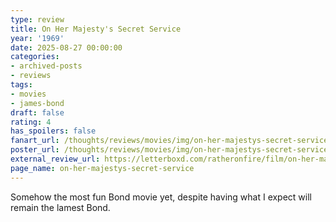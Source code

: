 ```yaml
---
type: review
title: On Her Majesty's Secret Service
year: '1969'
date: 2025-08-27 00:00:00
categories:
- archived-posts
- reviews
tags:
- movies
- james-bond
draft: false
rating: 4
has_spoilers: false
fanart_url: /thoughts/reviews/movies/img/on-her-majestys-secret-service_fanart.png
poster_url: /thoughts/reviews/movies/img/on-her-majestys-secret-service_poster.png
external_review_url: https://letterboxd.com/ratheronfire/film/on-her-majestys-secret-service/
page_name: on-her-majestys-secret-service
---
```



Somehow the most fun Bond movie yet, despite having what I expect will remain the lamest Bond.


